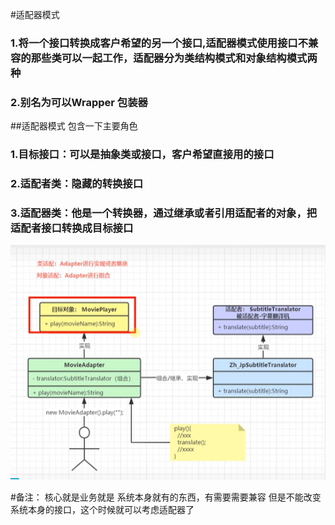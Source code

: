 #适配器模式

### 1.将一个接口转换成客户希望的另一个接口,适配器模式使用接口不兼容的那些类可以一起工作，适配器分为类结构模式和对象结构模式两种

### 2.别名为可以Wrapper 包装器

##适配器模式 包含一下主要角色

### 1.目标接口：可以是抽象类或接口，客户希望直接用的接口
### 2.适配者类：隐藏的转换接口
### 3.适配器类：他是一个转换器，通过继承或者引用适配者的对象，把适配者接口转换成目标接口

![img.png](../../../../../../../../img/img18.png)


#备注： 核心就是业务就是 系统本身就有的东西，有需要需要兼容 但是不能改变系统本身的接口，这个时候就可以考虑适配器了